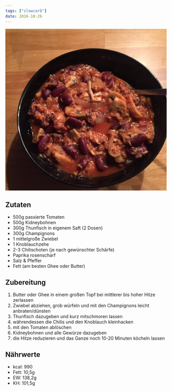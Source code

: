 ```yaml
---
tags: ["slowcarb"]
date: 2016-10-26
---
```


![](../uploads/chili-con-tuna.jpg)

## Zutaten
- 500g passierte Tomaten
- 500g Kidneybohnen
- 300g Thunfisch in eigenem Saft (2 Dosen)
- 300g Champignons
- 1 mittelgroße Zwiebel
- 1 Knoblauchzehe
- 2-3 Chilischoten (je nach gewünschter Schärfe)
- Paprika rosenscharf
- Salz & Pfeffer
- Fett (am besten Ghee oder Butter)

## Zubereitung
1. Butter oder Ghee in einem großen Topf bei mittlerer bis hoher Hitze zerlassen
1. Zwiebel abziehen, grob würfeln und mit den Champignons leicht anbraten/dünsten
1. Thunfisch dazugeben und kurz mitschmoren lassen
1. währendessen die Chilis und den Knoblauch kleinhacken
1. mit den Tomaten ablöschen
1. Kidneybohnen und alle Gewürze dazugeben
1. die Hitze reduzieren und das Ganze noch 10-20 Minuten köcheln lassen

## Nährwerte
- kcal: 990
- Fett:  10,5g
- EW:   138,2g
- KH:   101,5g


